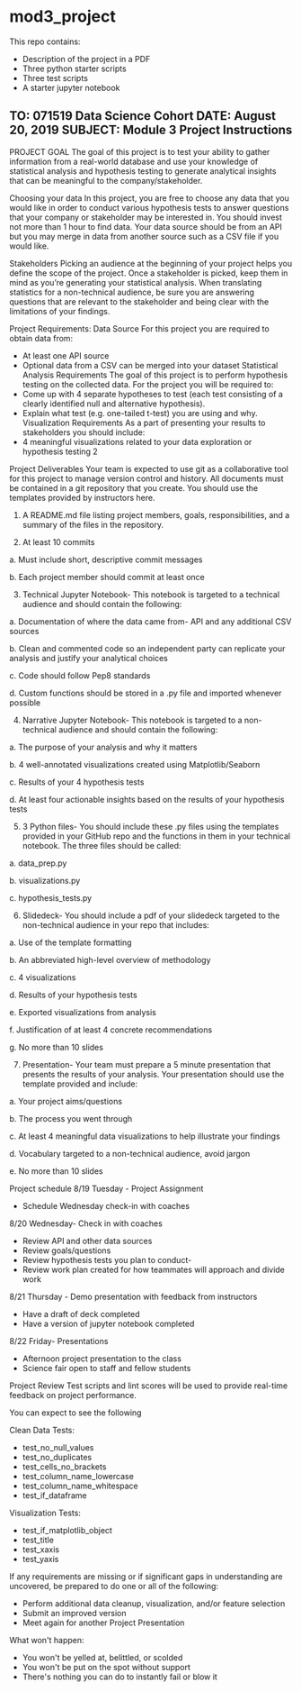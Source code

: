 # mod3_project

This repo contains:
* Description of the project in a PDF
* Three python starter scripts
* Three test scripts
* A starter jupyter notebook

TO: 071519 Data Science Cohort
DATE: August 20, 2019
SUBJECT: Module 3 Project Instructions
-------------------------------------------------------------------------------------------------------------------------------
PROJECT GOAL
The goal of this project is to test your ability to gather information from a real-world database
and use your knowledge of statistical analysis and hypothesis testing to generate analytical
insights that can be meaningful to the company/stakeholder.

Choosing your data
In this project, you are free to choose any data that you would like in order to conduct various
hypothesis tests to answer questions that your company or stakeholder may be interested in.
You should invest not more than 1 hour to find data. Your data source should be from an API
but you may merge in data from another source such as a CSV file if you would like.

Stakeholders
Picking an audience at the beginning of your project helps you define the scope of the project.
Once a stakeholder is picked, keep them in mind as you’re generating your statistical analysis.
When translating statistics for a non-technical audience, be sure you are answering questions
that are relevant to the stakeholder and being clear with the limitations of your findings.

Project Requirements:
Data Source
For this project you are required to obtain data from:
- At least one API source
- Optional data from a CSV can be merged into your dataset
Statistical Analysis Requirements
The goal of this project is to perform hypothesis testing on the collected data. For the project
you will be required to:
- Come up with 4 separate hypotheses to test (each test consisting of a clearly identified
null and alternative hypothesis).
- Explain what test (e.g. one-tailed t-test) you are using and why.
Visualization Requirements
As a part of presenting your results to stakeholders you should include:
- 4 meaningful visualizations related to your data exploration or hypothesis testing
2


Project Deliverables
Your team is expected to use git as a collaborative tool for this project to manage
version control and history. All documents must be contained in a git repository that you
create. You should use the templates provided by instructors here.
1. A README.md file listing project members, goals, responsibilities, and a
summary of the files in the repository.

2. At least 10 commits

a. Must include short, descriptive commit messages

b. Each project member should commit at least once

3. Technical Jupyter Notebook- This notebook is targeted to a technical audience
and should contain the following:

a. Documentation of where the data came from- API and any additional CSV
sources

b. Clean and commented code so an independent party can replicate your
analysis and justify your analytical choices

c. Code should follow Pep8 standards

d. Custom functions should be stored in a .py file and imported whenever
possible

4. Narrative Jupyter Notebook- This notebook is targeted to a non-technical
audience and should contain the following:

a. The purpose of your analysis and why it matters

b. 4 well-annotated visualizations created using Matplotlib/Seaborn

c. Results of your 4 hypothesis tests

d. At least four actionable insights based on the results of your hypothesis
tests


5. 3 Python files- You should include these .py files using the templates provided in
your GitHub repo and the functions in them in your technical notebook. The
three files should be called:

a. data_prep.py

b. visualizations.py

c. hypothesis_tests.py

6. Slidedeck- You should include a pdf of your slidedeck targeted to the
non-technical audience in your repo that includes:

a. Use of the template formatting

b. An abbreviated high-level overview of methodology

c. 4 visualizations

d. Results of your hypothesis tests

e. Exported visualizations from analysis

f. Justification of at least 4 concrete recommendations

g. No more than 10 slides

7. Presentation- Your team must prepare a 5 minute presentation that presents the
results of your analysis. Your presentation should use the template provided and
include:

a. Your project aims/questions

b. The process you went through

c. At least 4 meaningful data visualizations to help illustrate your findings

d. Vocabulary targeted to a non-technical audience, avoid jargon

e. No more than 10 slides



Project schedule
8/19 Tuesday - Project Assignment
- Schedule Wednesday check-in with coaches

8/20 Wednesday- Check in with coaches
- Review API and other data sources
- Review goals/questions
- Review hypothesis tests you plan to conduct-
- Review work plan created for how teammates will approach and divide work

8/21 Thursday - Demo presentation with feedback from instructors
- Have a draft of deck completed
- Have a version of jupyter notebook completed

8/22 Friday- Presentations
- Afternoon project presentation to the class
- Science fair open to staff and fellow students


Project Review
Test scripts and lint scores will be used to provide real-time feedback on project
performance. 

You can expect to see the following

Clean Data Tests:
- test_no_null_values
- test_no_duplicates
- test_cells_no_brackets
- test_column_name_lowercase
- test_column_name_whitespace
- test_if_dataframe

Visualization Tests:
- test_if_matplotlib_object
- test_title
- test_xaxis
- test_yaxis

If any requirements are missing or if significant gaps in understanding are uncovered,
be prepared to do one or all of the following:
- Perform additional data cleanup, visualization, and/or feature selection
- Submit an improved version
- Meet again for another Project Presentation

What won't happen:
- You won't be yelled at, belittled, or scolded
- You won't be put on the spot without support
- There's nothing you can do to instantly fail or blow it
